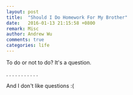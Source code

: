 ```yaml
---
layout: post
title:  "Should I Do Homework For My Brother"
date:   2016-01-13 21:15:58 +0800
remark: Misc
author: Andrew Wu
comments: true
categories: life
---
```


To do or not to do? It's a question.

 .
 .
 .
 .
 .
 .
 .
 .
 .
 .
 .

And I don't like questions :(